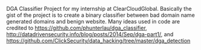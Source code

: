 DGA Classifier Project for my internship at ClearCloudGlobal. Basically the gist of the project is to create a binary classifier between bad domain name generated domains and benign website.
Many ideas used in code are credited to https://github.com/phunterlau/dga_classifier,
http://datadrivensecurity.info/blog/posts/2014/Sep/dga-part1/, and
https://github.com/ClickSecurity/data_hacking/tree/master/dga_detection
